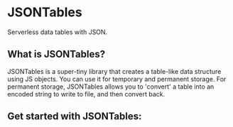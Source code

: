 # JSONTables
Serverless data tables with JSON.

## What is JSONTables?
JSONTables is a super-tiny library that creates a table-like data structure using JS objects. You can use it for temporary and permanent storage. For permanent storage, JSONTables allows you to 'convert' a table into an encoded string to write to file, and then convert back.

## Get started with JSONTables:
